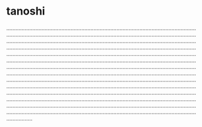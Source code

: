 # tanoshi

.........................................................................................................................................................................................................................................................................................................................................................................................................................................................................................................................................................................................................................................................................................................................................................................................................................................................................................................................................................................................................................................................................................................................................................................................................................................................................................................................................................................................................................................................................................................................................................................................................................................................................................................................................................................................................................